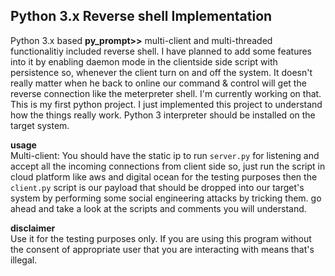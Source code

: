 ## Python 3.x Reverse shell Implementation
Python 3.x based **py_prompt>>** multi-client and multi-threaded functionalitiy included reverse shell. I have planned to add some features into it by enabling daemon mode in the 
clientside side script with persistence so, whenever the client turn on and off the system. It doesn't really matter when he back to online our command & control will get the reverse connection
like the meterpreter shell. I'm currently working on that. This is my first python project.
I just implemented this project to understand how the things really work. Python 3 interpreter should be installed on the target system.

**usage**<br />
Multi-client: 
You should have the static ip to run ```server.py``` for listening and accept all the incoming connections from client side so, just run the script in cloud platform like aws and 
digital ocean for the testing purposes then the ```client.py``` script is our payload that should be dropped into our target's system by performing some social 
engineering attacks by tricking them. go ahead and take a look at the scripts and comments you will understand.


**disclaimer**<br />
Use it for the testing purposes only. If you are using this program without the consent of appropriate user that you are interacting with means
that's illegal. 

